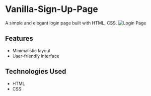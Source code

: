 # Vanilla-Sign-Up-Page

A simple and elegant login page built with HTML, CSS.
![Login Page](https://i.ibb.co/3kzcgDv/image.png)
## Features

- Minimalistic layout
- User-friendly interface

## Technologies Used

- HTML
- CSS
